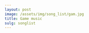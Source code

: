 ```yaml
---
layout: post
image: /assets/img/song_list/gam.jpg
title: Game music
sulg: songlist
---
```


<script type='text/javascript' src='https://cdn.bootcdn.net/ajax/libs/jquery/1.9.1/jquery.min.js'></script>

<!-- <script type='text/javascript' src='https://api88.net/api/play/js/?id=4139958112&type=songlist&music=qqmusic&listMaxHeight=500'></script> -->

<script>
$("head").append("<link>");
var css = $("head").children(":last");
css.attr({
    rel: "stylesheet",
    type: "text/css",
    href: "https://cdn.bootcss.com/aplayer/1.10.1/APlayer.min.css"
});
document.write('<div id="aplayer"></div>');
$.getScript('https://cdn.bootcss.com/aplayer/1.10.1/APlayer.min.js', function () {
    $.ajax({
        type: "GET",
        url:'/assets/js/song_list.json',
        dataType: 'json',
        success: function (result) {
            var ap = new APlayer({
                element: document.getElementById('aplayer'),
                lrcType: 3,
                volume: 1,
                mutex: true,
                fixed: false,
                theme: '#32CD32',
                autoplay: false,
                order: 'list',
                listFolded:false,
                audio: result.Body,
            });
        }
    });
});
</script>